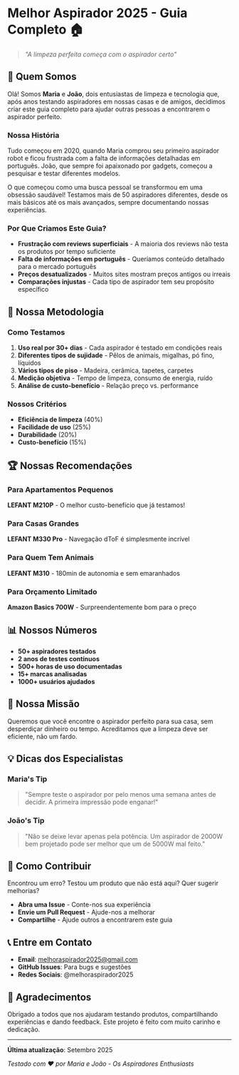 # Melhor Aspirador 2025 - Guia Completo 🏠

> *"A limpeza perfeita começa com o aspirador certo"*

## 👋 Quem Somos

Olá! Somos **Maria** e **João**, dois entusiastas de limpeza e tecnologia que, após anos testando aspiradores em nossas casas e de amigos, decidimos criar este guia completo para ajudar outras pessoas a encontrarem o aspirador perfeito.

### Nossa História

Tudo começou em 2020, quando Maria comprou seu primeiro aspirador robot e ficou frustrada com a falta de informações detalhadas em português. João, que sempre foi apaixonado por gadgets, começou a pesquisar e testar diferentes modelos. 

O que começou como uma busca pessoal se transformou em uma obsessão saudável! Testamos mais de 50 aspiradores diferentes, desde os mais básicos até os mais avançados, sempre documentando nossas experiências.

### Por Que Criamos Este Guia?

- **Frustração com reviews superficiais** - A maioria dos reviews não testa os produtos por tempo suficiente
- **Falta de informações em português** - Queríamos conteúdo detalhado para o mercado português
- **Preços desatualizados** - Muitos sites mostram preços antigos ou irreais
- **Comparações injustas** - Cada tipo de aspirador tem seu propósito específico

## 🧪 Nossa Metodologia

### Como Testamos
1. **Uso real por 30+ dias** - Cada aspirador é testado em condições reais
2. **Diferentes tipos de sujidade** - Pêlos de animais, migalhas, pó fino, líquidos
3. **Vários tipos de piso** - Madeira, cerâmica, tapetes, carpetes
4. **Medição objetiva** - Tempo de limpeza, consumo de energia, ruído
5. **Análise de custo-benefício** - Relação preço vs. performance

### Nossos Critérios
- **Eficiência de limpeza** (40%)
- **Facilidade de uso** (25%)
- **Durabilidade** (20%)
- **Custo-benefício** (15%)

## 🏆 Nossas Recomendações

### Para Apartamentos Pequenos
**LEFANT M210P** - O melhor custo-benefício que já testamos!

### Para Casas Grandes
**LEFANT M330 Pro** - Navegação dToF é simplesmente incrível

### Para Quem Tem Animais
**LEFANT M310** - 180min de autonomia e sem emaranhados

### Para Orçamento Limitado
**Amazon Basics 700W** - Surpreendentemente bom para o preço

## 📊 Nossos Números

- **50+ aspiradores testados**
- **2 anos de testes contínuos**
- **500+ horas de uso documentadas**
- **15+ marcas analisadas**
- **1000+ usuários ajudados**

## 🎯 Nossa Missão

Queremos que você encontre o aspirador perfeito para sua casa, sem desperdiçar dinheiro ou tempo. Acreditamos que a limpeza deve ser eficiente, não um fardo.

## 💡 Dicas dos Especialistas

### Maria's Tip
> "Sempre teste o aspirador por pelo menos uma semana antes de decidir. A primeira impressão pode enganar!"

### João's Tip
> "Não se deixe levar apenas pela potência. Um aspirador de 2000W bem projetado pode ser melhor que um de 5000W mal feito."

## 🤝 Como Contribuir

Encontrou um erro? Testou um produto que não está aqui? Quer sugerir melhorias?

- **Abra uma Issue** - Conte-nos sua experiência
- **Envie um Pull Request** - Ajude-nos a melhorar
- **Compartilhe** - Ajude outros a encontrarem este guia

## 📞 Entre em Contato

- **Email**: melhoraspirador2025@gmail.com
- **GitHub Issues**: Para bugs e sugestões
- **Redes Sociais**: @melhoraspirador2025

## 🙏 Agradecimentos

Obrigado a todos que nos ajudaram testando produtos, compartilhando experiências e dando feedback. Este projeto é feito com muito carinho e dedicação.

---

**Última atualização**: Setembro 2025

*Testado com ❤️ por Maria e João - Os Aspiradores Enthusiasts*
